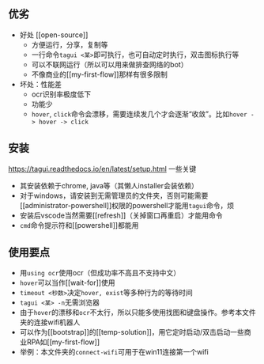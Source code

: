 ## 优劣
- 好处 [[open-source]]
  - 方便运行，分享，复制等
  - 一行命令`tagui <某>`即可执行，也可自动定时执行，双击图标执行等
  - 可以不联网运行（所以可以用来做排查网络的bot）
  - 不像商业的[[my-first-flow]]那样有很多限制
- 坏处：性能差
  - ocr识别率极度低下
  - 功能少
  - `hover`, `click`命令会漂移，需要连续发几个才会逐渐“收敛”。比如`hover -> hover -> click`
## 安装
https://tagui.readthedocs.io/en/latest/setup.html
一些关键
- 其安装依赖于chrome, java等（其懒人installer会装依赖）
- 对于windows，请安装到无需管理员的文件夹，否则可能需要[[administrator-powershell]]权限的powershell才能用`tagui`命令，烦
- 安装后vscode当然需要[[refresh]]（关掉窗口再重启）才能用命令
- `cmd`命令提示符和[[powershell]]都能用
## 使用要点
- 用`using ocr`使用ocr（但成功率不高且不支持中文）
- `hover`可以当作[[wait-for]]使用
- `timeout <秒数>`决定`hover, exist`等多种行为的等待时间
- `tagui <某> -n`无需浏览器
- 由于`hover`的漂移和`ocr`不太行，所以只能多使用找图和键盘操作。参考本文件夹的连接wifi机器人
- 可以作为[[bootstrap]]的[[temp-solution]]，用它定时启动/双击启动一些商业RPA如[[my-first-flow]]
- 举例：本文件夹的`connect-wifi`可用于在win11连接第一个wifi